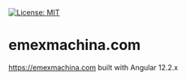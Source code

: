 [![License: MIT](https://img.shields.io/badge/License-MIT-yellow.svg)](https://opensource.org/licenses/MIT)

# emexmachina.com

https://emexmachina.com built with Angular 12.2.x